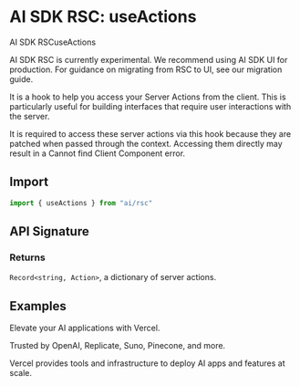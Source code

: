# AI SDK RSC: useActions

AI SDK RSCuseActions

AI SDK RSC is currently experimental. We recommend using AI SDK UI for production. For guidance on migrating from RSC to UI, see our migration guide.

It is a hook to help you access your Server Actions from the client. This is particularly useful for building interfaces that require user interactions with the server.

It is required to access these server actions via this hook because they are patched when passed through the context. Accessing them directly may result in a Cannot find Client Component error.

Import
-----------------

```ts
import { useActions } from "ai/rsc"
```

API Signature
-------------------------------

### Returns

`Record<string, Action>`, a dictionary of server actions.

Examples
---------------------

Elevate your AI applications with Vercel.

Trusted by OpenAI, Replicate, Suno, Pinecone, and more.

Vercel provides tools and infrastructure to deploy AI apps and features at scale.
